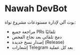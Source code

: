 # Nawah DevBot

بوت آلي لإدارة مستودعات مشروع نواة:
- مراجعة جميع PRs تلقائيًا
- دمج تلقائي بعد نجاح الفحص
- إصدار نسخ جديدة (Release)
- إشعارات Telegram بعد كل عملية

